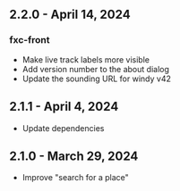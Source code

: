 ## 2.2.0 - April 14, 2024

### fxc-front

- Make live track labels more visible
- Add version number to the about dialog
- Update the sounding URL for windy v42

## 2.1.1 - April 4, 2024

- Update dependencies

## 2.1.0 - March 29, 2024

- Improve "search for a place"
